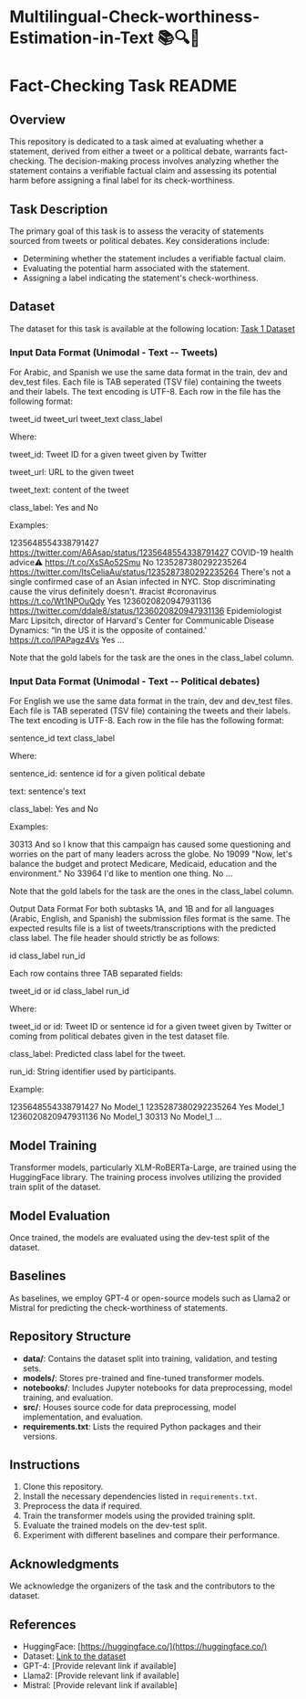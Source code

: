 # Multilingual-Check-worthiness-Estimation-in-Text  📚🔍🔎

# Fact-Checking Task README

## Overview
This repository is dedicated to a task aimed at evaluating whether a statement, derived from either a tweet or a political debate, warrants fact-checking. The decision-making process involves analyzing whether the statement contains a verifiable factual claim and assessing its potential harm before assigning a final label for its check-worthiness.

## Task Description
The primary goal of this task is to assess the veracity of statements sourced from tweets or political debates. Key considerations include:
- Determining whether the statement includes a verifiable factual claim.
- Evaluating the potential harm associated with the statement.
- Assigning a label indicating the statement's check-worthiness.

## Dataset
The dataset for this task is available at the following location:
[Task 1 Dataset](https://gitlab.com/checkthat_lab/clef2024-checkthat-lab/-/tree/main/task1/data)

### Input Data Format (Unimodal - Text -- Tweets)
For Arabic, and Spanish we use the same data format in the train, dev and dev_test files. Each file is TAB seperated (TSV file) containing the tweets and their labels. The text encoding is UTF-8. Each row in the file has the following format:

tweet_id  tweet_url  tweet_text  class_label

Where: 

tweet_id: Tweet ID for a given tweet given by Twitter 

tweet_url: URL to the given tweet 

tweet_text: content of the tweet 

class_label: Yes and No


Examples:

1235648554338791427	https://twitter.com/A6Asap/status/1235648554338791427	COVID-19 health advice⚠️ https://t.co/XsSAo52Smu	No
1235287380292235264	https://twitter.com/ItsCeliaAu/status/1235287380292235264	There's not a single confirmed case of an Asian infected in NYC. Stop discriminating cause the virus definitely doesn't. #racist #coronavirus https://t.co/Wt1NPOuQdy	Yes
1236020820947931136	https://twitter.com/ddale8/status/1236020820947931136	Epidemiologist Marc Lipsitch, director of Harvard's Center for Communicable Disease Dynamics: “In the US it is the opposite of contained.' https://t.co/IPAPagz4Vs	Yes
... 

Note that the gold labels for the task are the ones in the class_label column.

### Input Data Format (Unimodal - Text -- Political debates)
For English we use the same data format in the train, dev and dev_test files. Each file is TAB seperated (TSV file) containing the tweets and their labels. The text encoding is UTF-8. Each row in the file has the following format:

sentence_id  text  class_label

Where: 

sentence_id: sentence id for a given political debate 

text: sentence's text 

class_label: Yes and No


Examples:

30313	And so I know that this campaign has caused some questioning and worries on the part of many leaders across the globe.	No
19099	"Now, let's balance the budget and protect Medicare, Medicaid, education and the environment."	No
33964	I'd like to mention one thing.	No
... 

Note that the gold labels for the task are the ones in the class_label column.

Output Data Format
For both subtasks 1A, and 1B and for all languages (Arabic, English, and Spanish) the submission files format is the same.
The expected results file is a list of tweets/transcriptions with the predicted class label.
The file header should strictly be as follows:

id  class_label  run_id

Each row contains three TAB separated fields:

tweet_id or id  class_label  run_id

Where: 

tweet_id or id: Tweet ID or sentence id for a given tweet given by Twitter or coming from political debates given in the test dataset file. 

class_label: Predicted class label for the tweet. 

run_id: String identifier used by participants. 


Example:

1235648554338791427	No  Model_1
1235287380292235264	Yes  Model_1
1236020820947931136	No  Model_1
30313	No  Model_1
... 


## Model Training
Transformer models, particularly XLM-RoBERTa-Large, are trained using the HuggingFace library. The training process involves utilizing the provided train split of the dataset.

## Model Evaluation
Once trained, the models are evaluated using the dev-test split of the dataset.

## Baselines
As baselines, we employ GPT-4 or open-source models such as Llama2 or Mistral for predicting the check-worthiness of statements.

## Repository Structure
- **data/**: Contains the dataset split into training, validation, and testing sets.
- **models/**: Stores pre-trained and fine-tuned transformer models.
- **notebooks/**: Includes Jupyter notebooks for data preprocessing, model training, and evaluation.
- **src/**: Houses source code for data preprocessing, model implementation, and evaluation.
- **requirements.txt**: Lists the required Python packages and their versions.

## Instructions
1. Clone this repository.
2. Install the necessary dependencies listed in `requirements.txt`.
3. Preprocess the data if required.
4. Train the transformer models using the provided training split.
5. Evaluate the trained models on the dev-test split.
6. Experiment with different baselines and compare their performance.


## Acknowledgments
We acknowledge the organizers of the task and the contributors to the dataset.

## References
- HuggingFace: [https://huggingface.co/](https://huggingface.co/)
- Dataset: [Link to the dataset](https://gitlab.com/checkthat_lab/clef2024-checkthat-lab/-/tree/main/task1)
- GPT-4: [Provide relevant link if available]
- Llama2: [Provide relevant link if available]
- Mistral: [Provide relevant link if available]


